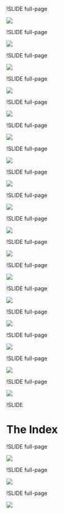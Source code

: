 !SLIDE full-page

<img src="../img/image-181.jpeg" />

!SLIDE full-page

<img src="../img/image-182.jpeg" />

!SLIDE full-page

<img src="../img/image-183.jpeg" />

!SLIDE full-page

<img src="../img/image-184.jpeg" />

!SLIDE full-page

<img src="../img/image-185.jpeg" />

!SLIDE full-page

<img src="../img/image-186.jpeg" />

!SLIDE full-page

<img src="../img/image-187.jpeg" />

!SLIDE full-page

<img src="../img/basic-205.jpeg" />

!SLIDE full-page

<img src="../img/image-161.jpeg" />

!SLIDE full-page

<img src="../img/image-162.jpeg" />

!SLIDE full-page

<img src="../img/image-163.jpeg" />

!SLIDE full-page

<img src="../img/image-164.jpeg" />

!SLIDE full-page

<img src="../img/image-165.jpeg" />

!SLIDE full-page

<img src="../img/image-166.jpeg" />

!SLIDE full-page

<img src="../img/image-167.jpeg" />

!SLIDE full-page

<img src="../img/image-168.jpeg" />

!SLIDE full-page

<img src="../img/image-169.jpeg" />

!SLIDE

# The Index

!SLIDE full-page

<img src="../img/image-255.jpeg" />

!SLIDE full-page

<img src="../img/image-256.jpeg" />

!SLIDE full-page

<img src="../img/image-257.jpeg" />

